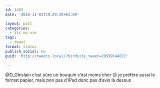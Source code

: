 ```yaml
---
id: 1492
date: '2010-11-03T19:29:28+01:00'

layout: post
categories:
  - Vis ma vie
tags:
  - tweet
format: status
publish_social: no
guid: 'http://tweets.local/?birdsite_tweet=29599144072'

---
```


@O\_Ghislain c’est sûre un bouquin c’est moins cher 😉 je préfère aussi le format papier, mais bon pas d’iPad donc pas d’avis là dessus